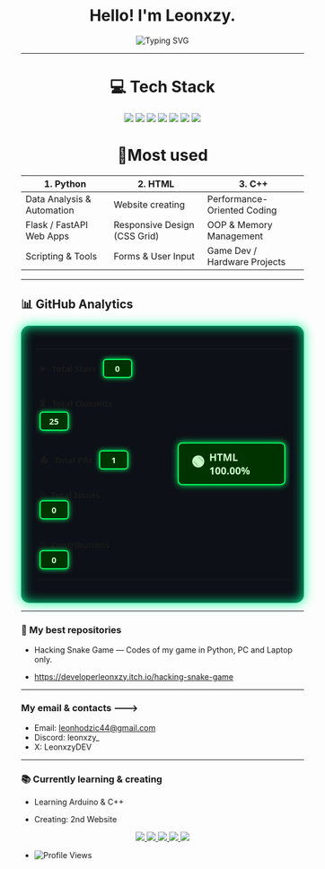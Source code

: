 <h1 align="center">Hello! I'm Leonxzy. </h1>


<p align="center">
  <img src="https://readme-typing-svg.herokuapp.com?font=Fira+Code&size=25&pause=1000&color=228B22&center=true&vCenter=true&width=500&lines=%E2%80%8BSoftware+Developer+%7C+Programmer;%E2%80%8BOpen+Source+Enthusiast;%E2%80%8BTech+Explorer+%7C+Robotics" alt="Typing SVG" />
</p>

---



<h1 align="center">💻 Tech Stack </h1>

<p align="center">
  <img src="https://img.shields.io/badge/Python-3670A0?style=for-the-badge&logo=python&logoColor=ffdd54"/>
  <img src="https://img.shields.io/badge/C%2B%2B-00599C?style=for-the-badge&logo=c%2B%2B&logoColor=white"/>
  <img src="https://img.shields.io/badge/C%23-239120?style=for-the-badge&logo=c-sharp&logoColor=white"/>
  <img src="https://img.shields.io/badge/HTML5-E34F26?style=for-the-badge&logo=html5&logoColor=white"/>
  <img src="https://img.shields.io/badge/Node.js-339933?style=for-the-badge&logo=nodedotjs&logoColor=white"/>
  <img src="https://img.shields.io/badge/TypeScript-007ACC?style=for-the-badge&logo=typescript&logoColor=white"/>
  <img src="https://img.shields.io/badge/JavaScript-F7DF1E?style=for-the-badge&logo=javascript&logoColor=black"/>
  
</p>


<h1 align="center">🔮Most used </h1>

<div align="center">  <table>   <thead>     <tr>       <th>1. <strong>Python</strong></th>       <th>2. <strong>HTML</strong></th>       <th>3. <strong>C++</strong></th>     </tr>   </thead>   <tbody>     <tr>       <td>Data Analysis & Automation</td>       <td>Website creating</td>       <td>Performance-Oriented Coding</td>     </tr>     <tr>       <td>Flask / FastAPI Web Apps</td>       <td>Responsive Design (CSS Grid)</td>       <td>OOP & Memory Management</td>     </tr>     <tr>       <td>Scripting & Tools</td>       <td>Forms & User Input</td>       <td>Game Dev / Hardware Projects</td>     </tr>   </tbody> </table>  </div>


---
## 📊 GitHub Analytics

<div align="center" style="background:#0d1117; padding:25px; border-radius:15px; box-shadow: inset 0 0 20px #00ff99, 0 0 20px #00ff99; font-family:'Segoe UI', monospace; color:#ccffcc; width:fit-content;">

<table>
<tr>

<!-- Left side: All stats -->
<td style="vertical-align:top; font-size:15px; font-weight:bold; padding-right:40px;">

⭐ &nbsp; Total Stars &nbsp; <span style="background:#003300; border: 2px solid #00ff66; border-radius:6px; box-shadow: 0 0 8px #00ff66; padding:5px 12px; min-width:24px; text-align:center; display:inline-block; color:#ccffcc;">0</span><br><br>

⏳ &nbsp; Total Commits &nbsp; <span style="background:#003300; border: 2px solid #00ff66; border-radius:6px; box-shadow: 0 0 8px #00ff66; padding:5px 12px; min-width:24px; text-align:center; display:inline-block; color:#ccffcc;">25</span><br><br>

📤 &nbsp; Total PRs &nbsp; <span style="background:#003300; border: 2px solid #00ff66; border-radius:6px; box-shadow: 0 0 8px #00ff66; padding:5px 12px; min-width:24px; text-align:center; display:inline-block; color:#ccffcc;">1</span><br><br>

🐞 &nbsp; Total Issues &nbsp; <span style="background:#003300; border: 2px solid #00ff66; border-radius:6px; box-shadow: 0 0 8px #00ff66; padding:5px 12px; min-width:24px; text-align:center; display:inline-block; color:#ccffcc;">0</span><br><br>

📅 &nbsp; Contributions &nbsp; <span style="background:#003300; border: 2px solid #00ff66; border-radius:6px; box-shadow: 0 0 8px #00ff66; padding:5px 12px; min-width:24px; text-align:center; display:inline-block; color:#ccffcc;">0</span>

</td>

<!-- Right side: HTML progress box -->
<td style="vertical-align:middle; padding-left:40px;">

<div style="background:#003300; border: 2px solid #00ff66; border-radius:8px; box-shadow: 0 0 12px #00ff66; padding:12px 22px; font-weight:bold; font-size:18px; color:#ccffcc; display:inline-flex; align-items:center; gap:8px;">
  <span style="font-size:24px;">🟢</span> HTML 100.00%
</div>

</td>
</tr>
</table>

</div>



---

### 💫 My best repositories

-  Hacking Snake Game — Codes of my game in Python, PC and Laptop only.

-   https://developerleonxzy.itch.io/hacking-snake-game

---

### My email & contacts --->

- Email: leonhodzic44@gmail.com
- Discord: leonxzy_
- X: LeonxzyDEV

---

### 📚 Currently learning & creating

- Learning Arduino & C++

- Creating: 2nd Website 


 

<p align="center">
  <a href="https://discord.com/users/YOUR_ID" target="_blank">
    <img src="https://img.shields.io/badge/Discord-5865F2?style=for-the-badge&logo=discord&logoColor=white" />
  </a>
  <a href="https://open.spotify.com/user/31a5f6q7d6vszhg65tjld37ix5i4" target="_blank">
    <img src="https://img.shields.io/badge/Spotify-1DB954?style=for-the-badge&logo=spotify&logoColor=white" />
  </a>
  <a href="https://www.twitch.tv/leonxzy44" target="_blank">
    <img src="https://img.shields.io/badge/Twitch-9146FF?style=for-the-badge&logo=twitch&logoColor=white" />
  </a>
  <a href=" leonhodzic44@gmail.com ">
    <img src="https://img.shields.io/badge/Gmail-D14836?style=for-the-badge&logo=gmail&logoColor=white" />
  </a>
  <a href="mailto:you@outlook.com">
    <img src="https://img.shields.io/badge/Outlook-0078D4?style=for-the-badge&logo=microsoftoutlook&logoColor=white" />
  </a>
</p>

- ![Profile Views](https://komarev.com/ghpvc/?username=Leonxzy44&label=VIEWS&color=2f2f2f&style=for-the-badge)





<!---
Leonxzy44/Leonxzy44 is a ✨ special ✨ repository because its `README.md` (this file) appears on your GitHub profile.
You can click the Preview link to take a look at your changes.
--->
